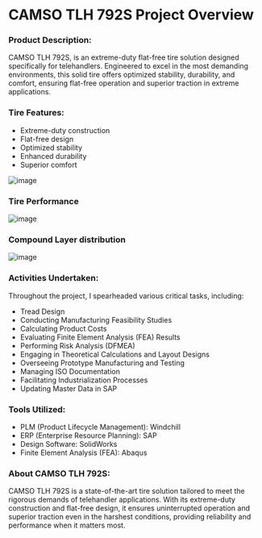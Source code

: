 # CAMSO TLH 792S Project Overview

<h3>Product Description:</h3>

CAMSO TLH 792S, is an extreme-duty flat-free tire solution designed specifically for telehandlers. Engineered to excel in the most demanding environments, this solid tire offers optimized stability, durability, and comfort, ensuring flat-free operation and superior traction in extreme applications.

<h3>Tire Features:</h3>

- Extreme-duty construction
- Flat-free design
- Optimized stability
- Enhanced durability
- Superior comfort
  
![image](https://github.com/Oshintha/TLH-792S/assets/155742370/b02ee26b-45eb-4eef-9da9-dbed3b0bc300)

<h3>Tire Performance</h3>

![image](https://github.com/Oshintha/TLH-792S/assets/155742370/3d71dff2-71f4-4547-9173-dd2ed7b9f489)

<h3>Compound Layer distribution</h3>

![image](https://github.com/Oshintha/TLH-792S/assets/155742370/09b58f5a-4802-4dfb-b1ab-469b67ece601)

<h3>Activities Undertaken:</h3>
<p>Throughout the project, I spearheaded various critical tasks, including:</p>

- Tread Design
- Conducting Manufacturing Feasibility Studies
- Calculating Product Costs
- Evaluating Finite Element Analysis (FEA) Results
- Performing Risk Analysis (DFMEA)
- Engaging in Theoretical Calculations and Layout Designs
- Overseeing Prototype Manufacturing and Testing
- Managing ISO Documentation
- Facilitating Industrialization Processes
- Updating Master Data in SAP

<h3>Tools Utilized:</h3>

- PLM (Product Lifecycle Management): Windchill
- ERP (Enterprise Resource Planning): SAP
- Design Software: SolidWorks
- Finite Element Analysis (FEA): Abaqus

<h3>About CAMSO TLH 792S:</h3>
CAMSO TLH 792S is a state-of-the-art tire solution tailored to meet the rigorous demands of telehandler applications. With its extreme-duty construction and flat-free design, it ensures uninterrupted operation and superior traction even in the harshest conditions, providing reliability and performance when it matters most.
